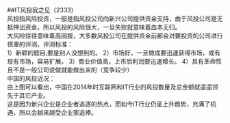 ##IT风投我之见（2333）  
风投指风险投资，一般是指风投公司向新兴公司提供资金支持，由于风投公司是无抵押出资金，所以风投的风险很大，一旦失败就意味着血本无归。  
大风险往往意味着高回报，大多数风投公司在提供资金前都会对要投资的公司进行慎重的评测，评测标准：  
1）新颖的题目,要是别人没想到的。
2）市场好，一旦做成要迅速获得市场，或有现有市场，容易扩展。
3）商业价值高，上市后利润要迅速增长。
4）具有革命性且不是一般公司说做就能做出来的（竞争较少）  
中国的风投近况：  
![]()  
由上图可以看出，中国在2014年时互联网和IT行业的风投数量及总金额就遥遥领先于其它产业。  
这是因为新兴企业是企业者追逐的热点，而如今IT行业仍呈上升趋势，充满了机遇，所以会越来越受企业家追捧。   
